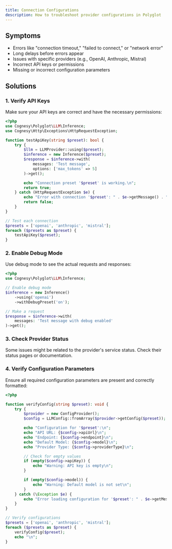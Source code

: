 ```yaml
---
title: Connection Configurations
description: How to troubleshoot provider configurations in Polyglot
---
```


## Symptoms

- Errors like "connection timeout," "failed to connect," or "network error"
- Long delays before errors appear
- Issues with specific providers (e.g., OpenAI, Anthropic, Mistral)
- Incorrect API keys or permissions
- Missing or incorrect configuration parameters


## Solutions

### 1. Verify API Keys

Make sure your API keys are correct and have the necessary permissions:

```php
<?php
use Cognesy\Polyglot\LLM\Inference;
use Cognesy\Http\Exceptions\HttpRequestException;

function testApiKey(string $preset): bool {
    try {
        $llm = LLMProvider::using($preset);
        $inference = new Inference($preset);
        $response = $inference->with(
            messages: 'Test message',
            options: ['max_tokens' => 5]
        )->get();

        echo "Connection preset '$preset' is working.\n";
        return true;
    } catch (HttpRequestException $e) {
        echo "Error with connection '$preset': " . $e->getMessage() . "\n";
        return false;
    }
}

// Test each connection
$presets = ['openai', 'anthropic', 'mistral'];
foreach ($presets as $preset) {
    testApiKey($preset);
}
```


### 2. Enable Debug Mode

Use debug mode to see the actual requests and responses:

```php
<?php
use Cognesy\Polyglot\LLM\Inference;

// Enable debug mode
$inference = new Inference()
    ->using('openai')
    ->withDebugPreset('on');

// Make a request
$response = $inference->with(
    messages: 'Test message with debug enabled'
)->get();
```



### 3. Check Provider Status

Some issues might be related to the provider's service status. Check their status pages or documentation.



### 4. Verify Configuration Parameters

Ensure all required configuration parameters are present and correctly formatted:

```php
<?php

function verifyConfig(string $preset): void {
    try {
        $provider = new ConfigProvider();
        $config = LLMConfig::fromArray($provider->getConfig($preset));

        echo "Configuration for '$preset':\n";
        echo "API URL: {$config->apiUrl}\n";
        echo "Endpoint: {$config->endpoint}\n";
        echo "Default Model: {$config->model}\n";
        echo "Provider Type: {$config->providerType}\n";

        // Check for empty values
        if (empty($config->apiKey)) {
            echo "Warning: API key is empty\n";
        }

        if (empty($config->model)) {
            echo "Warning: Default model is not set\n";
        }
    } catch (\Exception $e) {
        echo "Error loading configuration for '$preset': " . $e->getMessage() . "\n";
    }
}

// Verify configurations
$presets = ['openai', 'anthropic', 'mistral'];
foreach ($presets as $preset) {
    verifyConfig($preset);
    echo "\n";
}
```
